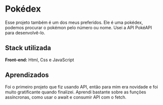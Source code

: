 # Pokédex

Esse projeto também é um dos meus preferidos. Ele é uma pokédex, podemos procurar o pokémon pelo número ou nome. Usei a API PokéAPI para desenvolvê-lo.


## Stack utilizada

**Front-end:** Html, Css e JavaScript


## Aprendizados

Foi o primeiro projeto que fiz usando API, então para mim era novidade e foi muito gratificante quando finalizei. Aprendi bastante sobre as funções assíncronas, como usar o await e consumir API com o fetch.

